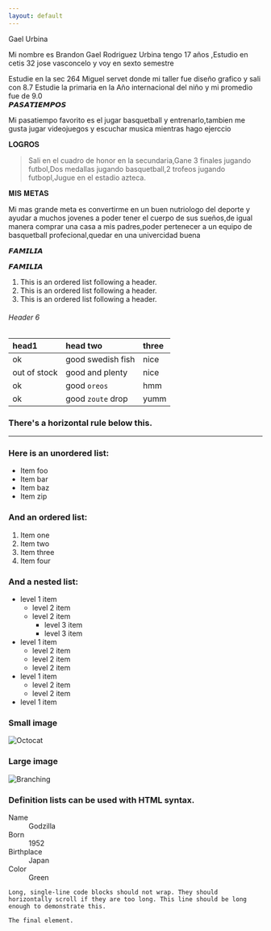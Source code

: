 ```yaml
---
layout: default
---
```


Gael Urbina

Mi nombre es Brandon Gael Rodriguez Urbina tengo 17 años ,Estudio en cetis 32 jose vasconcelo y voy en sexto semestre 

Estudie en la sec 264 Miguel servet donde mi taller fue diseño grafico y sali con 8.7
Estudie la primaria en la Año internacional del niño y mi promedio fue de 9.0  
𝙋𝘼𝙎𝘼𝙏𝙄𝙀𝙈𝙋𝙊𝙎 

Mi pasatiempo favorito es el jugar basquetball y entrenarlo,tambien me gusta jugar videojuegos y escuchar musica mientras hago ejerccio  

𝐋𝐎𝐆𝐑𝐎𝐒

> Sali en el cuadro de honor en la secundaria,Gane 3 finales jugando futbol,Dos medallas jugando basquetball,2 trofeos jugando futbopl,Jugue en el estadio azteca.
>
> 

𝐌𝐈𝐒 𝐌𝐄𝐓𝐀𝐒

Mi mas grande meta es convertirme en un buen nutriologo del deporte y ayudar a muchos jovenes a poder tener el cuerpo de sus sueños,de igual manera comprar una casa a mis padres,poder pertenecer a un equipo de basquetball profecional,quedar en una univercidad buena

𝙁𝘼𝙈𝙄𝙇𝙄𝘼




𝙁𝘼𝙈𝙄𝙇𝙄𝘼

1.  This is an ordered list following a header.
2.  This is an ordered list following a header.
3.  This is an ordered list following a header.

###### Header 6

| head1        | head two          | three |
|:-------------|:------------------|:------|
| ok           | good swedish fish | nice  |
| out of stock | good and plenty   | nice  |
| ok           | good `oreos`      | hmm   |
| ok           | good `zoute` drop | yumm  |

### There's a horizontal rule below this.

* * *

### Here is an unordered list:

*   Item foo
*   Item bar
*   Item baz
*   Item zip

### And an ordered list:

1.  Item one
1.  Item two
1.  Item three
1.  Item four

### And a nested list:

- level 1 item
  - level 2 item
  - level 2 item
    - level 3 item
    - level 3 item
- level 1 item
  - level 2 item
  - level 2 item
  - level 2 item
- level 1 item
  - level 2 item
  - level 2 item
- level 1 item

### Small image

![Octocat](https://github.githubassets.com/images/icons/emoji/octocat.png)

### Large image

![Branching](https://github.com/vaibhavvikas/vaibhavvikas/raw/main/src/header_.png)


### Definition lists can be used with HTML syntax.

<dl>
<dt>Name</dt>
<dd>Godzilla</dd>
<dt>Born</dt>
<dd>1952</dd>
<dt>Birthplace</dt>
<dd>Japan</dd>
<dt>Color</dt>
<dd>Green</dd>
</dl>

```
Long, single-line code blocks should not wrap. They should horizontally scroll if they are too long. This line should be long enough to demonstrate this.
```

```
The final element.
```
